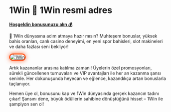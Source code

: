 # 1Win 📌 1Win resmi̇ adres

[**Hoşgeldin bonusunuzu alın 💰**](https://shortlinkapp.com/EYrxq)

🎉 1Win dünyasına adım atmaya hazır mısın? Muhteşem bonuslar, yüksek bahis oranları, canlı casino deneyimi, en yeni spor bahisleri, slot makineleri ve daha fazlası seni bekliyor!

<a href="https://shortlinkapp.com/EYrxq" title="1Win">

<img src="https://i.ibb.co/DPLWyWbW/photo-2025-03-04-17-45-51.jpg" alt="1Win" style="max-width: 100%; border: 3px solid #ff4500; border-radius: 15px; box-shadow: 0px 0px 15px rgba(255, 69, 0, 0.8);">

</a>

Artık kazananlar arasına katılma zamanı! Üyelerin özel promosyonları, sürekli güncellenen turnuvaları ve VIP avantajları ile her an kazanma şansı seninle. Her dokunuşunda heyecan ve eğlence, kazandıkça artan bonuslarla taçlanıyor.

Hemen üye ol, bonusunu kap ve 1Win dünyasında gerçek kazancın tadını çıkar! Şansını dene, büyük ödüllerin sahibine dönüştüğünü hisset – 1Win ile şampiyon sen ol!

